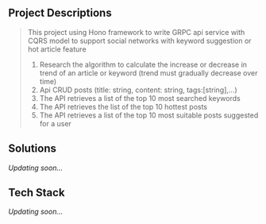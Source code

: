 ## Project Descriptions
> This project using Hono framework to write GRPC api service with CQRS model to support social networks with keyword suggestion or hot article feature
> 1. Research the algorithm to calculate the increase or decrease in trend of an article or keyword (trend must gradually decrease over time)
> 2. Api CRUD posts (title: string, content: string, tags:[string],...)
> 3. The API retrieves a list of the top 10 most searched keywords
> 4. The API retrieves the list of the top 10 hottest posts
> 5. The API retrieves a list of the top 10 most suitable posts suggested for a user

## Solutions
*Updating soon...*

## Tech Stack
*Updating soon...*
